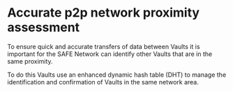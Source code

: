 # Accurate p2p network proximity assessment

To ensure quick and accurate transfers of data between Vaults it is important for the SAFE Network can identify other Vaults that are in the same proximity.

To do this Vaults use an enhanced dynamic hash table (DHT) to manage the identification and confirmation of Vaults in the same network area.
